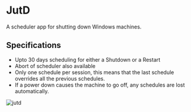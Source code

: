 # JutD
A scheduler app for shutting down Windows machines. 

## Specifications
- Upto 30 days scheduling for either a Shutdown or a Restart
- Abort of scheduler also available
- Only one schedule per session, this means that the last schedule overrides all the previous schedules.
- If a power down causes the machine to go off, any schedules are lost automatically.

![jutd](https://user-images.githubusercontent.com/14100327/48263908-bb829980-e438-11e8-97b6-6364a90c5768.PNG)

